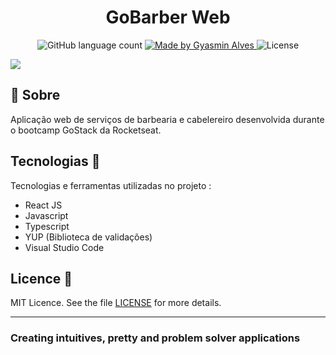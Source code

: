 <h1 align="center">
  GoBarber Web
</h1>


<p align="center">
  <img alt="GitHub language count" src="https://img.shields.io/github/languages/count/GyAlves/GoBarber-Web?color=purple" />

  <a href="https://www.linkedin.com/in/gyasmin-assun%C3%A7%C3%A3o-223417180/">
    <img alt="Made by Gyasmin Alves" src="https://img.shields.io/badge/made%20by-Gyasmin%20Alves-purple">
  </a>

 <img alt="License" src="https://img.shields.io/github/license/GyAlves/GoBarber-Web?color=purple">

</p>


<img src="https://ik.imagekit.io/am6iypeh5w/gobarber4_nirYGdAlh.gif" />


## 📖 Sobre  
Aplicação web de serviços de barbearia e cabelereiro desenvolvida durante o bootcamp GoStack da Rocketseat. 


## Tecnologias  📱 
Tecnologias e ferramentas utilizadas no projeto :

- React JS
- Javascript
- Typescript
- YUP (Biblioteca de validações)
- Visual Studio Code

##  Licence :memo:

MIT Licence. See the file [LICENSE](LICENSE.md) for more details.

---

### Creating intuitives, pretty and problem solver applications
